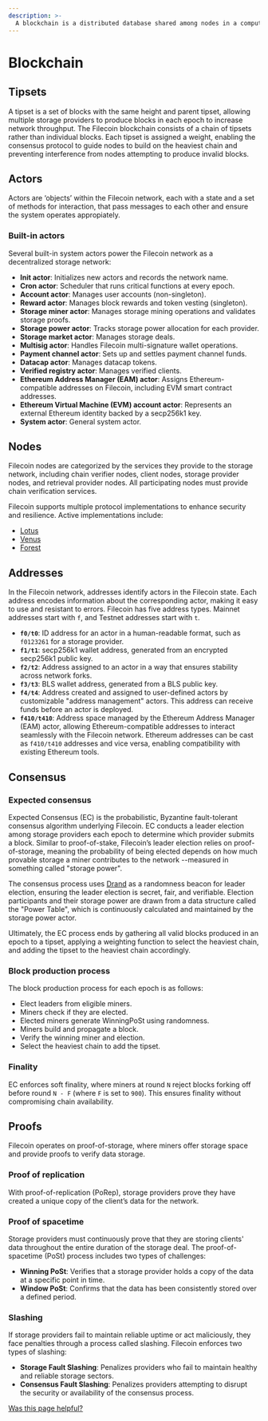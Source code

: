 ```yaml
---
description: >-
  A blockchain is a distributed database shared among nodes in a computer network. This page covers the design and functions of the Filecoin blockchain.
---
```


<meta name="description" content="The filecoin blockchain and how it works." />

# Blockchain

## Tipsets

A tipset is a set of blocks with the same height and parent tipset, allowing multiple storage providers to produce blocks in each epoch to increase network throughput.  The Filecoin blockchain consists of a chain of tipsets rather than individual blocks.  Each tipset is assigned a weight, enabling the consensus protocol to guide nodes to build on the heaviest chain and preventing interference from nodes attempting to produce invalid blocks.

## Actors

Actors are ‘objects’ within the Filecoin network, each with a state and a set of methods for interaction, that pass messages to each other and ensure the system operates appropiately.

### Built-in actors

Several built-in system actors power the Filecoin network as a decentralized storage network:

- **Init actor**: Initializes new actors and records the network name.
- **Cron actor**: Scheduler that runs critical functions at every epoch.
- **Account actor**: Manages user accounts (non-singleton).
- **Reward actor**: Manages block rewards and token vesting (singleton).
- **Storage miner actor**: Manages storage mining operations and validates storage proofs.
- **Storage power actor**: Tracks storage power allocation for each provider.
- **Storage market actor**: Manages storage deals.
- **Multisig actor**: Handles Filecoin multi-signature wallet operations.
- **Payment channel actor**: Sets up and settles payment channel funds.
- **Datacap actor**: Manages datacap tokens.
- **Verified registry actor**: Manages verified clients.
- **Ethereum Address Manager (EAM) actor**: Assigns Ethereum-compatible addresses on Filecoin, including EVM smart contract addresses.
- **Ethereum Virtual Machine (EVM) account actor**: Represents an external Ethereum identity backed by a secp256k1 key.
- **System actor**: General system actor.

## Nodes

Filecoin nodes are categorized by the services they provide to the storage network, including chain verifier nodes, client nodes, storage provider nodes, and retrieval provider nodes. All participating nodes must provide chain verification services.

Filecoin supports multiple protocol implementations to enhance security and resilience. Active implementations include:

- [Lotus](https://lotus.filecoin.io/)
- [Venus](https://github.com/filecoin-project/venus)
- [Forest](https://github.com/ChainSafe/forest)

## Addresses

In the Filecoin network, addresses identify actors in the Filecoin state. Each address encodes information about the corresponding actor, making it easy to use and resistant to errors. Filecoin has five address types. Mainnet addresses start with `f`, and Testnet addresses start with `t`.

- **`f0/t0`**: ID address for an actor in a human-readable format, such as `f0123261` for a storage provider.
- **`f1/t1`**: secp256k1 wallet address, generated from an encrypted secp256k1 public key.
- **`f2/t2`**: Address assigned to an actor in a way that ensures stability across network forks.
- **`f3/t3`**: BLS wallet address, generated from a BLS public key.
- **`f4/t4`**: Address created and assigned to user-defined actors by customizable "address management" actors. This address can receive funds before an actor is deployed.
- **`f410/t410`**: Address space managed by the Ethereum Address Manager (EAM) actor, allowing Ethereum-compatible addresses to interact seamlessly with the Filecoin network. Ethereum addresses can be cast as `f410/t410` addresses and vice versa, enabling compatibility with existing Ethereum tools.

## Consensus

### Expected consensus

Expected Consensus (EC) is the probabilistic, Byzantine fault-tolerant consensus algorithm underlying Filecoin. EC conducts a leader election among storage providers each epoch to determine which provider submits a block.  Similar to proof-of-stake, Filecoin’s leader election relies on proof-of-storage, meaning the probability of being elected depends on how much provable storage a miner contributes to the network --measured in something called "storage power".

The consensus process uses [Drand](https://drand.love) as a randomness beacon for leader election, ensuring the leader election is secret, fair, and verifiable.  Election participants and their storage power are drawn from a data structure called the "Power Table", which is continuously calculated and maintained by the storage power actor. 

Ultimately, the EC process ends by gathering all valid blocks produced in an epoch to a tipset, applying a weighting function to select the heaviest chain, and adding the tipset to the heaviest chain accordingly.

### Block production process

The block production process for each epoch is as follows:

- Elect leaders from eligible miners.
- Miners check if they are elected.
- Elected miners generate WinningPoSt using randomness.
- Miners build and propagate a block.
- Verify the winning miner and election.
- Select the heaviest chain to add the tipset.

### Finality

EC enforces soft finality, where miners at round `N` reject blocks forking off before round `N - F` (where `F` is set to `900`). This ensures finality without compromising chain availability.

## Proofs

Filecoin operates on proof-of-storage, where miners offer storage space and provide proofs to verify data storage.

### Proof of replication

With proof-of-replication (PoRep), storage providers prove they have created a unique copy of the client’s data for the network.

### Proof of spacetime

Storage providers must continuously prove that they are storing clients' data throughout the entire duration of the storage deal. The proof-of-spacetime (PoSt) process includes two types of challenges:

- **Winning PoSt**: Verifies that a storage provider holds a copy of the data at a specific point in time.
- **Window PoSt**: Confirms that the data has been consistently stored over a defined period.

### Slashing

If storage providers fail to maintain reliable uptime or act maliciously, they face penalties through a process called slashing. Filecoin enforces two types of slashing:

- **Storage Fault Slashing**: Penalizes providers who fail to maintain healthy and reliable storage sectors.
- **Consensus Fault Slashing**: Penalizes providers attempting to disrupt the security or availability of the consensus process.

[Was this page helpful?](https://airtable.com/apppq4inOe4gmSSlk/pagoZHC2i1iqgphgl/form?prefill_Page+URL=https://docs.filecoin.io/basics/what-is-filecoin/blockchain)
